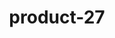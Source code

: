 ---
title: "product-27"
description: Lorem ipsum dolor sit amet, consectetur adipiscing elit, sed do eiusmod tempor incididunt ut labore et dolore magna aliqua. Ut enim ad minim veniam, quis nostrud exercitation ullamco laboris nisi ut aliquip ex ea commodo consequat. Duis aute irure dolor in reprehenderit in voluptate velit esse cillum dolore eu fugiat nulla pariatur. Excepteur sint occaecat cupidatat non proident, sunt in culpa qui officia deserunt mollit anim id est laborum.
img: src/assets/images/products/salloura-oglu/product-27.webp
family: [salloura-oglu-products]
price: 51.99
priceDiscount: 0
weight: 1.00027
rating: 100
id: VtwnU36SL3Y1
---